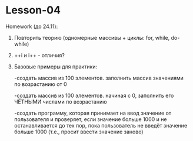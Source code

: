 # Lesson-04

Homework (до 24.11):
1. Повторить теорию (одномерные массивы + циклы: for, while, do-while)
2. ++i и i++ - отличия?
3. Базовые примеры для практики:

   -создать массив из 100 элементов. заполнить массив значениями по возрастанию от 0

   -создать массив из 100 элементов. начиная с 0, заполнить его ЧЁТНЫМИ числами по возрастанию

   -создать программу, которая принимает на ввод значение от пользователя и проверяет, если значение больше 1000 и не останавливается до тех пор, пока пользователь не введёт значение больше 1000 (т.е., просит ввести значение заново)